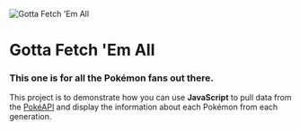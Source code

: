 ![Gotta Fetch 'Em All](https://user-images.githubusercontent.com/10834045/107277137-eca10880-6a4b-11eb-9ae0-e5a884e715e5.png)

# Gotta Fetch 'Em All

### This one is for all the **Pokémon** fans out there.

This project is to demonstrate how you can use **JavaScript** to pull data from the [PokéAPI](https://pokeapi.co) and display the information about each Pokémon from each generation.